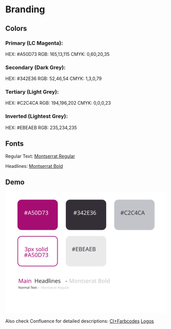 # Branding

## Colors

### Primary (LC Magenta):

HEX: #A50D73
RGB: 165,13,115
CMYK: 0,60,20,35

### Secondary (Dark Grey):

HEX: #342E36
RGB: 52,46,54
CMYK: 1,3,0,79

### Tertiary (Light Grey):

HEX: #C2C4CA
RGB: 194,196,202
CMYK: 0,0,0,23

### Inverted (Lightest Grey):

HEX: #EBEAEB
RGB: 235,234,235

## Fonts

Regular Text: [Montserrat Regular](https://raw.githubusercontent.com/Lean-Coders/branding/master/font/Montserrat-Regular.otf)

Headlines: [Montserrat Bold](https://raw.githubusercontent.com/Lean-Coders/branding/master/font/Montserrat-Bold.otf)

## Demo

![ci](https://raw.githubusercontent.com/Lean-Coders/branding/master/ci.svg)

Also check Confluence for detailed descriptions:
[CI+Farbcodes](https://leancoders.atlassian.net/wiki/spaces/LEANCODERS/pages/11468858/CI+Farbcodes)
[Logos](https://leancoders.atlassian.net/wiki/spaces/LEANCODERS/pages/96272396/Logos+Icons)

